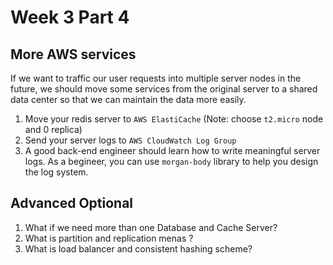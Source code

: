 # Week 3 Part 4

## More AWS services
If we want to traffic our user requests into multiple server nodes in the future, we should move some services from the original server to a shared data center so that we can maintain the data more easily.
1. Move your redis server to `AWS ElastiCache` (Note: choose `t2.micro` node and 0 replica)
2. Send your server logs to `AWS CloudWatch Log Group`
3. A good back-end engineer should learn how to write meaningful server logs. As a begineer, you can use `morgan-body` library to help you design the log system.

## Advanced Optional
1. What if we need more than one Database and Cache Server?
2. What is partition and replication menas ?
3. What is load balancer and consistent hashing scheme?